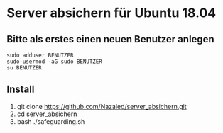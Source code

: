 # Server absichern für Ubuntu 18.04

## Bitte als erstes einen neuen Benutzer anlegen

    sudo adduser BENUTZER
    sudo usermod -aG sudo BENUTZER
    su BENUTZER

## Install
1. git clone https://github.com/Nazaled/server_absichern.git
2. cd server_absichern
4. bash ./safeguarding.sh
